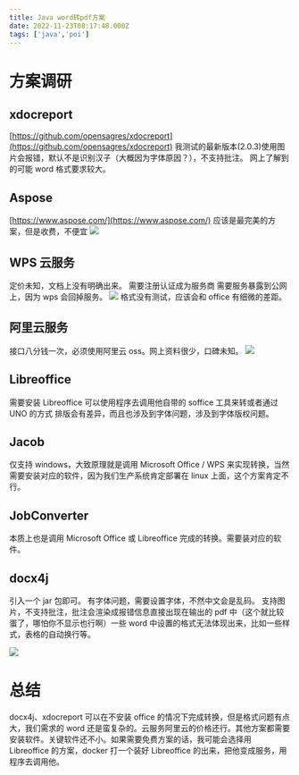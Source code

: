```yaml
---
title: Java word转pdf方案
date: 2022-11-23T08:17:48.000Z
tags: ['java','poi']
---
```

  
# 方案调研

## xdocreport

[https://github.com/opensagres/xdocreport](https://github.com/opensagres/xdocreport)
我测试的最新版本(2.0.3 )使用图片会报错，默认不是识别汉子（大概因为字体原因？），不支持批注。
网上了解到的可能 word 格式要求较大。

## Aspose

[https://www.aspose.com/](https://www.aspose.com/)
应该是最完美的方案，但是收费，不便宜
![](images/1669194121506-cf95425d-ebfc-463e-b6b6-09b50c900d2f.png)

## WPS 云服务

定价未知，文档上没有明确出来。
需要注册认证成为服务商
需要服务暴露到公网上，因为 wps 会回掉服务。
![](images/1669261180257-216a1bea-f829-497a-90cd-e43f191a6de3.png)
格式没有测试，应该会和 office 有细微的差距。

## 阿里云服务

接口八分钱一次，必须使用阿里云 oss。网上资料很少，口碑未知。
![](images/1669262327034-9513b07a-166b-41e3-9af9-1fea6f8f8fac.png)

## Libreoffice

需要安装 Libreoffice
可以使用程序去调用他自带的 soffice 工具来转或者通过 UNO 的方式
排版会有差异，而且也涉及到字体问题，涉及到字体版权问题。

## Jacob

仅支持 windows，大致原理就是调用 Microsoft Office / WPS 来实现转换，当然需要安装对应的软件，因为我们生产系统肯定部署在 linux 上面，这个方案肯定不行。

## JobConverter

本质上也是调用 Microsoft Office 或 Libreoffice 完成的转换。需要装对应的软件。

## docx4j 

引入一个 jar 包即可。
有字体问题，需要设置字体，不然中文会是乱码。
支持图片，不支持批注，批注会渲染成报错信息直接出现在输出的 pdf 中（这个就比较蛋了，哪怕你不显示也行啊）一些 word 中设置的格式无法体现出来，比如一些样式，表格的自动换行等。

![](images/1669196381100-0676c37a-98f7-4cb0-b4af-5ce496ee2a6a.png)

# 总结

docx4j、xdocreport 可以在不安装 office 的情况下完成转换，但是格式问题有点大，我们需求的 word 还是蛮复杂的。云服务阿里云的价格还行。其他方案都需要安装软件。关键软件还不小。如果需要免费方案的话，我可能会选择用 Libreoffice 的方案，docker 打一个装好 Libreoffice 的出来，把他变成服务，用程序去调用他。
